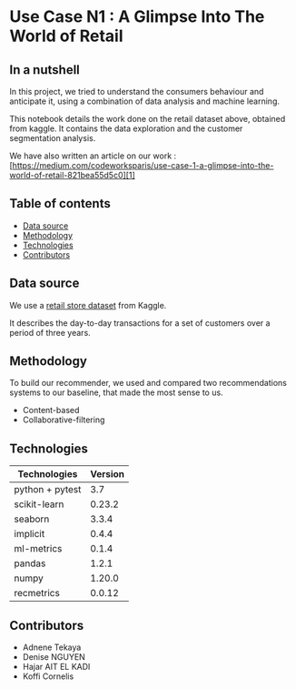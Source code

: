# Use Case N1 : A Glimpse Into The World of Retail

## In a nutshell
In this project, we tried to understand the consumers behaviour and anticipate it,
using a combination of data analysis and machine learning.


This notebook details the work done on the retail dataset above, obtained from kaggle.
It contains the data exploration and the customer segmentation analysis.

We have also written an article on our work : [https://medium.com/codeworksparis/use-case-1-a-glimpse-into-the-world-of-retail-821bea55d5c0][1]


## Table of contents
* [Data source](#data-source)
* [Methodology](#methodology)
* [Technologies](#technologies)
* [Contributors](#contributors)

## Data source
We use a [retail store dataset][2] from Kaggle.

It describes the day-to-day transactions for a set of customers over a period of three years.

## Methodology
To build our recommender, we used and compared two recommendations systems to our baseline,
that made the most sense to us.
- Content-based
- Collaborative-filtering
	
## Technologies
|  Technologies | Version  |
|---|---|
|  python + pytest |  3.7 |
|  scikit-learn |  0.23.2  |
|  seaborn |  3.3.4  |
|  implicit |  0.4.4 |
|  ml-metrics | 0.1.4 |
|  pandas | 1.2.1 |
|  numpy | 1.20.0 | 
| recmetrics | 0.0.12 |


## Contributors
* Adnene Tekaya
* Denise NGUYEN
* Hajar AIT EL KADI
* Koffi Cornelis

[1]: https://medium.com/codeworksparis/use-case-1-a-glimpse-into-the-world-of-retail-821bea55d5c0
[2]: https://www.kaggle.com/darpan25bajaj/retail-case-study-data




